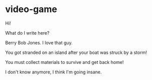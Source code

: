 # video-game

Hi!

What do I write here?

Berry Bob Jones.
I love that guy.

You got stranded on an island after your boat was struck by a storm!

You must collect materials to survive and get back home!

I don't know anymore, I think I'm going insane.
